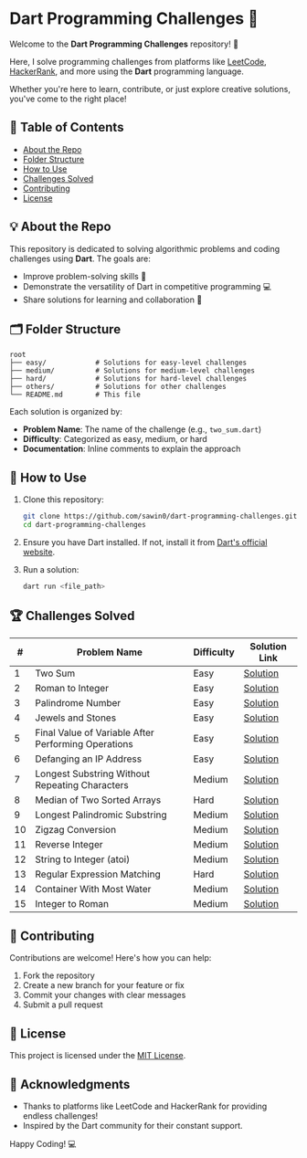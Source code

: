 # Dart Programming Challenges 🚀

Welcome to the **Dart Programming Challenges** repository! 🎉

Here, I solve programming challenges from platforms like [LeetCode](https://leetcode.com/), [HackerRank](https://www.hackerrank.com/), and more using the **Dart** programming language.

Whether you're here to learn, contribute, or just explore creative solutions, you've come to the right place!

## 📝 Table of Contents

* [About the Repo](#about-the-repo)
* [Folder Structure](#folder-structure)
* [How to Use](#how-to-use)
* [Challenges Solved](#challenges-solved)
* [Contributing](#contributing)
* [License](#license)

## 💡 About the Repo

This repository is dedicated to solving algorithmic problems and coding challenges using **Dart**. The goals are:

* Improve problem-solving skills 🧠
* Demonstrate the versatility of Dart in competitive programming 💻
* Share solutions for learning and collaboration 🤝

## 🗂️ Folder Structure

```plaintext
root
├── easy/            # Solutions for easy-level challenges
├── medium/          # Solutions for medium-level challenges
├── hard/            # Solutions for hard-level challenges
├── others/          # Solutions for other challenges
└── README.md        # This file
```

Each solution is organized by:

* **Problem Name**: The name of the challenge (e.g., `two_sum.dart`)
* **Difficulty**: Categorized as easy, medium, or hard
* **Documentation**: Inline comments to explain the approach

## 🚀 How to Use

1. Clone this repository:
   ```bash
   git clone https://github.com/sawin0/dart-programming-challenges.git
   cd dart-programming-challenges
   ```

2. Ensure you have Dart installed. If not, install it from [Dart's official website](https://dart.dev/get-dart).

3. Run a solution:
   ```bash
   dart run <file_path>
   ```

## 🏆 Challenges Solved

| #  | Problem Name | Difficulty | Solution Link |
|----|--------------|------------|---------------|
| 1  | Two Sum | Easy | [Solution](easy/two_sum.dart) |
| 2  | Roman to Integer | Easy | [Solution](medium/roman_to_integer.dart) |
| 3  | Palindrome Number | Easy | [Solution](medium/palindrome_number.dart) |
| 4  | Jewels and Stones | Easy | [Solution](hard/jewels_and_stones.dart) |
| 5  | Final Value of Variable After Performing Operations | Easy | [Solution](medium/final_value_after_operation.dart) |
| 6  | Defanging an IP Address | Easy | [Solution](medium/defanging_ip_address.dart) |
| 7  | Longest Substring Without Repeating Characters | Medium | [Solution](medium/longest_substring_without_repeating.dart) |
| 8  | Median of Two Sorted Arrays | Hard | [Solution](hard/median_of_two_sorted_arrays.dart) |
| 9  | Longest Palindromic Substring | Medium | [Solution](medium/longest_palindromic_substring.dart) |
| 10 | Zigzag Conversion | Medium | [Solution](medium/zigzag_conversion.dart) |
| 11 | Reverse Integer | Medium | [Solution](medium/reverse_integer.dart) |
| 12 | String to Integer (atoi) | Medium | [Solution](medium/string_to_integer_(atoi).dart) |
| 13 | Regular Expression Matching | Hard | [Solution](hard/regular_expression_matching.dart) |
| 14 | Container With Most Water | Medium | [Solution](medium/container_with_most_water.dart) |
| 15 | Integer to Roman | Medium | [Solution](medium/integer_to_roman.dart) |

## 🤝 Contributing

Contributions are welcome! Here's how you can help:

1. Fork the repository
2. Create a new branch for your feature or fix
3. Commit your changes with clear messages
4. Submit a pull request

## 📜 License

This project is licensed under the [MIT License](LICENSE).

## 🌟 Acknowledgments

* Thanks to platforms like LeetCode and HackerRank for providing endless challenges!
* Inspired by the Dart community for their constant support.

Happy Coding! 💻
